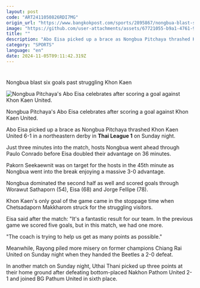 ```yaml
---
layout: post
code: "ART2411050826RDI7MG"
origin_url: "https://www.bangkokpost.com/sports/2895867/nongbua-blast-six-goals-past-struggling-khon-kaen"
image: "https://github.com/user-attachments/assets/67721055-b9a1-4761-9c28-4becf03ab619"
title: ""
description: "Abo Eisa picked up a brace as Nongbua Pitchaya thrashed Khon Kaen United 6-1 in a northeastern derby in  Thai League 1  on Sunday night."
category: "SPORTS"
language: "en"
date: 2024-11-05T09:11:42.319Z
---
```


# 

Nongbua blast six goals past struggling Khon Kaen

![Nongbua Pitchaya's Abo Eisa celebrates after scoring a goal against Khon Kaen United.](https://github.com/user-attachments/assets/15893c26-184a-4b3f-b325-60744157c4bb)

Nongbua Pitchaya's Abo Eisa celebrates after scoring a goal against Khon Kaen United.

Abo Eisa picked up a brace as Nongbua Pitchaya thrashed Khon Kaen United 6-1 in a northeastern derby in **Thai League 1** on Sunday night.

Just three minutes into the match, hosts Nongbua went ahead through Paulo Conrado before Eisa doubled their advantage on 36 minutes.

Pakorn Seekaewnit was on target for the hosts in the 45th minute as Nongbua went into the break enjoying a massive 3-0 advantage.

Nongbua dominated the second half as well and scored goals through Worawut Sathaporn (54), Eisa (68) and Jorge Fellipe (78).

Khon Kaen's only goal of the game came in the stoppage time when Chetsadaporn Makkharom struck for the struggling visitors.

Eisa said after the match: "It's a fantastic result for our team. In the previous game we scored five goals, but in this match, we had one more.

"The coach is trying to help us get as many points as possible."

Meanwhile, Rayong piled more misery on former champions Chiang Rai United on Sunday night when they handed the Beetles a 2-0 defeat.

In another match on Sunday night, Uthai Thani picked up three points at their home ground after defeating bottom-placed Nakhon Pathom United 2-1 and joined BG Pathum United in sixth place.